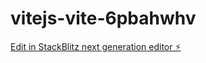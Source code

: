 # vitejs-vite-6pbahwhv

[Edit in StackBlitz next generation editor ⚡️](https://stackblitz.com/~/github.com/pawelsan/vitejs-vite-6pbahwhv)